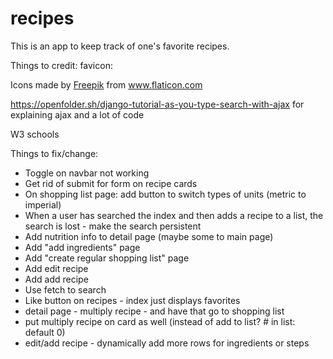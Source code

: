 # recipes

This is an app to keep track of one's favorite recipes.


Things to credit:
favicon: 
<div>Icons made by <a href="https://www.freepik.com" title="Freepik">Freepik</a> from <a href="https://www.flaticon.com/" title="Flaticon">www.flaticon.com</a></div>

https://openfolder.sh/django-tutorial-as-you-type-search-with-ajax for explaining ajax and a lot of code

W3 schools



Things to fix/change:
- Toggle on navbar not working
- Get rid of submit for form on recipe cards
- On shopping list page: add button to switch types of units (metric to imperial)
- When a user has searched the index and then adds a recipe to a list, the search is lost - make the search persistent
- Add nutrition info to detail page (maybe some to main page)
- Add "add ingredients"  page
- Add "create regular shopping list" page
- Add edit recipe
- Add add recipe
- Use fetch to search
- Like button on recipes - index just displays favorites
- detail page - multiply recipe - and have that go to shopping list
- put multiply recipe on card as well (instead of add to list? # in list: default 0)
- edit/add recipe - dynamically add more rows for ingredients or steps